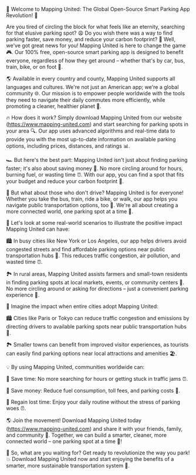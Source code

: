 🚀 Welcome to Mapping United: The Global Open-Source Smart Parking App Revolution! 🚀

Are you tired of circling the block for what feels like an eternity, searching for that elusive parking spot? 😩 Do you wish there was a way to find parking faster, save money, and reduce your carbon footprint? 💚 Well, we've got great news for you! Mapping United is here to change the game 🎮. Our 100% free, open-source smart parking app is designed to benefit everyone, regardless of how they get around – whether that's by car, bus, train, bike, or on foot 👣.

🌎 Available in every country and county, Mapping United supports all languages and cultures. We're not just an American app; we're a global community 🌐. Our mission is to empower people worldwide with the tools they need to navigate their daily commutes more efficiently, while promoting a cleaner, healthier planet 🌟.

🔥 How does it work? Simply download Mapping United from our website (https://www.mapping-united.com) and start searching for parking spots in your area 🔍. Our app uses advanced algorithms and real-time data to provide you with the most up-to-date information on available parking options, including prices, distances, and ratings 📊.

🏎 But here's the best part: Mapping United isn't just about finding parking faster; it's also about saving money 💸. No more circling around for hours, burning fuel, or wasting time ⏰. With our app, you can find a spot that fits your budget and reduce your carbon footprint 🌳.

🚗 But what about those who don't drive? Mapping United is for everyone! Whether you take the bus, train, ride a bike, or walk, our app helps you navigate public transportation options, too 🚌. We're all about creating a more connected world, one parking spot at a time 🔁.

🌈 Let's look at some real-world scenarios to illustrate the positive impact Mapping United can have:

🏙️ In busy cities like New York or Los Angeles, our app helps drivers avoid congested streets and find affordable parking options near public transportation hubs 🚌. This reduces traffic congestion, air pollution, and wasted time ⏰.

🏞️ In rural areas, Mapping United assists farmers and small-town residents in finding parking spots at local markets, events, or community centers 🎉. No more circling around or asking for directions – just a convenient parking experience 🚗.

🌆 Imagine the impact when entire cities adopt Mapping United:

🏙️ Cities like Paris or Tokyo can reduce traffic congestion and emissions by directing drivers to available parking spots near public transportation hubs 🚌.

🏞️ Smaller towns can benefit from improved visitor experiences, as tourists can easily find parking options near local attractions and amenities 🏖️.

💡 By using Mapping United, communities worldwide can:

💪 Save time: No more searching for hours or getting stuck in traffic jams ⏰.

💸 Save money: Reduce fuel consumption, toll fees, and parking costs 💸.

🌟 Regain lost time: Enjoy your daily routine without the stress of parking woes ⏰.

🌎 Join the movement! Download Mapping United today (https://www.mapping-united.com) and share it with your friends, family, and community 📱. Together, we can build a smarter, cleaner, more connected world – one parking spot at a time 🔁!

💪 So, what are you waiting for? Get ready to revolutionize the way you park! 💥 Download Mapping United now and start enjoying the benefits of a smarter, more sustainable transportation system 🚀.